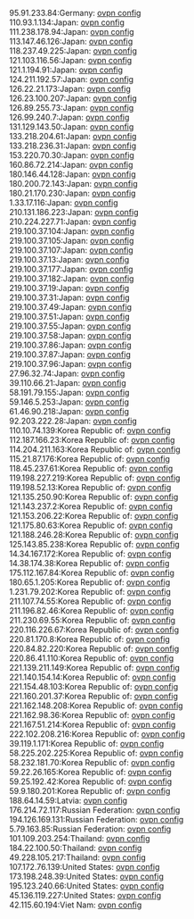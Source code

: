 95.91.233.84:Germany: [ovpn config](vpn/95_91_233_84.ovpn)  
110.93.1.134:Japan: [ovpn config](vpn/110_93_1_134.ovpn)  
111.238.178.94:Japan: [ovpn config](vpn/111_238_178_94.ovpn)  
113.147.46.126:Japan: [ovpn config](vpn/113_147_46_126.ovpn)  
118.237.49.225:Japan: [ovpn config](vpn/118_237_49_225.ovpn)  
121.103.116.56:Japan: [ovpn config](vpn/121_103_116_56.ovpn)  
121.1.194.91:Japan: [ovpn config](vpn/121_1_194_91.ovpn)  
124.211.192.57:Japan: [ovpn config](vpn/124_211_192_57.ovpn)  
126.22.21.173:Japan: [ovpn config](vpn/126_22_21_173.ovpn)  
126.23.100.207:Japan: [ovpn config](vpn/126_23_100_207.ovpn)  
126.89.255.73:Japan: [ovpn config](vpn/126_89_255_73.ovpn)  
126.99.240.7:Japan: [ovpn config](vpn/126_99_240_7.ovpn)  
131.129.143.50:Japan: [ovpn config](vpn/131_129_143_50.ovpn)  
133.218.204.61:Japan: [ovpn config](vpn/133_218_204_61.ovpn)  
133.218.236.31:Japan: [ovpn config](vpn/133_218_236_31.ovpn)  
153.220.70.30:Japan: [ovpn config](vpn/153_220_70_30.ovpn)  
160.86.72.214:Japan: [ovpn config](vpn/160_86_72_214.ovpn)  
180.146.44.128:Japan: [ovpn config](vpn/180_146_44_128.ovpn)  
180.200.72.143:Japan: [ovpn config](vpn/180_200_72_143.ovpn)  
180.21.170.230:Japan: [ovpn config](vpn/180_21_170_230.ovpn)  
1.33.17.116:Japan: [ovpn config](vpn/1_33_17_116.ovpn)  
210.131.186.223:Japan: [ovpn config](vpn/210_131_186_223.ovpn)  
210.224.227.71:Japan: [ovpn config](vpn/210_224_227_71.ovpn)  
219.100.37.104:Japan: [ovpn config](vpn/219_100_37_104.ovpn)  
219.100.37.105:Japan: [ovpn config](vpn/219_100_37_105.ovpn)  
219.100.37.107:Japan: [ovpn config](vpn/219_100_37_107.ovpn)  
219.100.37.13:Japan: [ovpn config](vpn/219_100_37_13.ovpn)  
219.100.37.177:Japan: [ovpn config](vpn/219_100_37_177.ovpn)  
219.100.37.182:Japan: [ovpn config](vpn/219_100_37_182.ovpn)  
219.100.37.19:Japan: [ovpn config](vpn/219_100_37_19.ovpn)  
219.100.37.31:Japan: [ovpn config](vpn/219_100_37_31.ovpn)  
219.100.37.49:Japan: [ovpn config](vpn/219_100_37_49.ovpn)  
219.100.37.51:Japan: [ovpn config](vpn/219_100_37_51.ovpn)  
219.100.37.55:Japan: [ovpn config](vpn/219_100_37_55.ovpn)  
219.100.37.58:Japan: [ovpn config](vpn/219_100_37_58.ovpn)  
219.100.37.86:Japan: [ovpn config](vpn/219_100_37_86.ovpn)  
219.100.37.87:Japan: [ovpn config](vpn/219_100_37_87.ovpn)  
219.100.37.96:Japan: [ovpn config](vpn/219_100_37_96.ovpn)  
27.96.32.74:Japan: [ovpn config](vpn/27_96_32_74.ovpn)  
39.110.66.21:Japan: [ovpn config](vpn/39_110_66_21.ovpn)  
58.191.79.155:Japan: [ovpn config](vpn/58_191_79_155.ovpn)  
59.146.5.253:Japan: [ovpn config](vpn/59_146_5_253.ovpn)  
61.46.90.218:Japan: [ovpn config](vpn/61_46_90_218.ovpn)  
92.203.222.28:Japan: [ovpn config](vpn/92_203_222_28.ovpn)  
110.10.74.139:Korea Republic of: [ovpn config](vpn/110_10_74_139.ovpn)  
112.187.166.23:Korea Republic of: [ovpn config](vpn/112_187_166_23.ovpn)  
114.204.211.163:Korea Republic of: [ovpn config](vpn/114_204_211_163.ovpn)  
115.21.87.176:Korea Republic of: [ovpn config](vpn/115_21_87_176.ovpn)  
118.45.237.61:Korea Republic of: [ovpn config](vpn/118_45_237_61.ovpn)  
119.198.227.219:Korea Republic of: [ovpn config](vpn/119_198_227_219.ovpn)  
119.198.52.13:Korea Republic of: [ovpn config](vpn/119_198_52_13.ovpn)  
121.135.250.90:Korea Republic of: [ovpn config](vpn/121_135_250_90.ovpn)  
121.143.237.2:Korea Republic of: [ovpn config](vpn/121_143_237_2.ovpn)  
121.153.206.22:Korea Republic of: [ovpn config](vpn/121_153_206_22.ovpn)  
121.175.80.63:Korea Republic of: [ovpn config](vpn/121_175_80_63.ovpn)  
121.188.246.28:Korea Republic of: [ovpn config](vpn/121_188_246_28.ovpn)  
125.143.85.238:Korea Republic of: [ovpn config](vpn/125_143_85_238.ovpn)  
14.34.167.172:Korea Republic of: [ovpn config](vpn/14_34_167_172.ovpn)  
14.38.174.38:Korea Republic of: [ovpn config](vpn/14_38_174_38.ovpn)  
175.112.167.84:Korea Republic of: [ovpn config](vpn/175_112_167_84.ovpn)  
180.65.1.205:Korea Republic of: [ovpn config](vpn/180_65_1_205.ovpn)  
1.231.79.202:Korea Republic of: [ovpn config](vpn/1_231_79_202.ovpn)  
211.107.74.55:Korea Republic of: [ovpn config](vpn/211_107_74_55.ovpn)  
211.196.82.46:Korea Republic of: [ovpn config](vpn/211_196_82_46.ovpn)  
211.230.69.55:Korea Republic of: [ovpn config](vpn/211_230_69_55.ovpn)  
220.116.226.67:Korea Republic of: [ovpn config](vpn/220_116_226_67.ovpn)  
220.81.170.8:Korea Republic of: [ovpn config](vpn/220_81_170_8.ovpn)  
220.84.82.220:Korea Republic of: [ovpn config](vpn/220_84_82_220.ovpn)  
220.86.41.110:Korea Republic of: [ovpn config](vpn/220_86_41_110.ovpn)  
221.139.211.149:Korea Republic of: [ovpn config](vpn/221_139_211_149.ovpn)  
221.140.154.14:Korea Republic of: [ovpn config](vpn/221_140_154_14.ovpn)  
221.154.48.103:Korea Republic of: [ovpn config](vpn/221_154_48_103.ovpn)  
221.160.201.37:Korea Republic of: [ovpn config](vpn/221_160_201_37.ovpn)  
221.162.148.208:Korea Republic of: [ovpn config](vpn/221_162_148_208.ovpn)  
221.162.98.36:Korea Republic of: [ovpn config](vpn/221_162_98_36.ovpn)  
221.167.51.214:Korea Republic of: [ovpn config](vpn/221_167_51_214.ovpn)  
222.102.208.216:Korea Republic of: [ovpn config](vpn/222_102_208_216.ovpn)  
39.119.1.171:Korea Republic of: [ovpn config](vpn/39_119_1_171.ovpn)  
58.225.202.225:Korea Republic of: [ovpn config](vpn/58_225_202_225.ovpn)  
58.232.181.70:Korea Republic of: [ovpn config](vpn/58_232_181_70.ovpn)  
59.22.26.165:Korea Republic of: [ovpn config](vpn/59_22_26_165.ovpn)  
59.25.192.42:Korea Republic of: [ovpn config](vpn/59_25_192_42.ovpn)  
59.9.180.201:Korea Republic of: [ovpn config](vpn/59_9_180_201.ovpn)  
188.64.14.59:Latvia: [ovpn config](vpn/188_64_14_59.ovpn)  
176.214.72.117:Russian Federation: [ovpn config](vpn/176_214_72_117.ovpn)  
194.126.169.131:Russian Federation: [ovpn config](vpn/194_126_169_131.ovpn)  
5.79.163.85:Russian Federation: [ovpn config](vpn/5_79_163_85.ovpn)  
101.109.203.254:Thailand: [ovpn config](vpn/101_109_203_254.ovpn)  
184.22.100.50:Thailand: [ovpn config](vpn/184_22_100_50.ovpn)  
49.228.105.217:Thailand: [ovpn config](vpn/49_228_105_217.ovpn)  
107.172.76.139:United States: [ovpn config](vpn/107_172_76_139.ovpn)  
173.198.248.39:United States: [ovpn config](vpn/173_198_248_39.ovpn)  
195.123.240.66:United States: [ovpn config](vpn/195_123_240_66.ovpn)  
45.136.119.227:United States: [ovpn config](vpn/45_136_119_227.ovpn)  
42.115.60.194:Viet Nam: [ovpn config](vpn/42_115_60_194.ovpn)  
